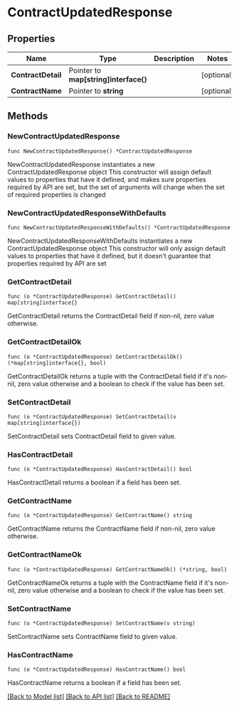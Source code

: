 # ContractUpdatedResponse

## Properties

Name | Type | Description | Notes
------------ | ------------- | ------------- | -------------
**ContractDetail** | Pointer to **map[string]interface{}** |  | [optional] 
**ContractName** | Pointer to **string** |  | [optional] 

## Methods

### NewContractUpdatedResponse

`func NewContractUpdatedResponse() *ContractUpdatedResponse`

NewContractUpdatedResponse instantiates a new ContractUpdatedResponse object
This constructor will assign default values to properties that have it defined,
and makes sure properties required by API are set, but the set of arguments
will change when the set of required properties is changed

### NewContractUpdatedResponseWithDefaults

`func NewContractUpdatedResponseWithDefaults() *ContractUpdatedResponse`

NewContractUpdatedResponseWithDefaults instantiates a new ContractUpdatedResponse object
This constructor will only assign default values to properties that have it defined,
but it doesn't guarantee that properties required by API are set

### GetContractDetail

`func (o *ContractUpdatedResponse) GetContractDetail() map[string]interface{}`

GetContractDetail returns the ContractDetail field if non-nil, zero value otherwise.

### GetContractDetailOk

`func (o *ContractUpdatedResponse) GetContractDetailOk() (*map[string]interface{}, bool)`

GetContractDetailOk returns a tuple with the ContractDetail field if it's non-nil, zero value otherwise
and a boolean to check if the value has been set.

### SetContractDetail

`func (o *ContractUpdatedResponse) SetContractDetail(v map[string]interface{})`

SetContractDetail sets ContractDetail field to given value.

### HasContractDetail

`func (o *ContractUpdatedResponse) HasContractDetail() bool`

HasContractDetail returns a boolean if a field has been set.

### GetContractName

`func (o *ContractUpdatedResponse) GetContractName() string`

GetContractName returns the ContractName field if non-nil, zero value otherwise.

### GetContractNameOk

`func (o *ContractUpdatedResponse) GetContractNameOk() (*string, bool)`

GetContractNameOk returns a tuple with the ContractName field if it's non-nil, zero value otherwise
and a boolean to check if the value has been set.

### SetContractName

`func (o *ContractUpdatedResponse) SetContractName(v string)`

SetContractName sets ContractName field to given value.

### HasContractName

`func (o *ContractUpdatedResponse) HasContractName() bool`

HasContractName returns a boolean if a field has been set.


[[Back to Model list]](../README.md#documentation-for-models) [[Back to API list]](../README.md#documentation-for-api-endpoints) [[Back to README]](../README.md)


